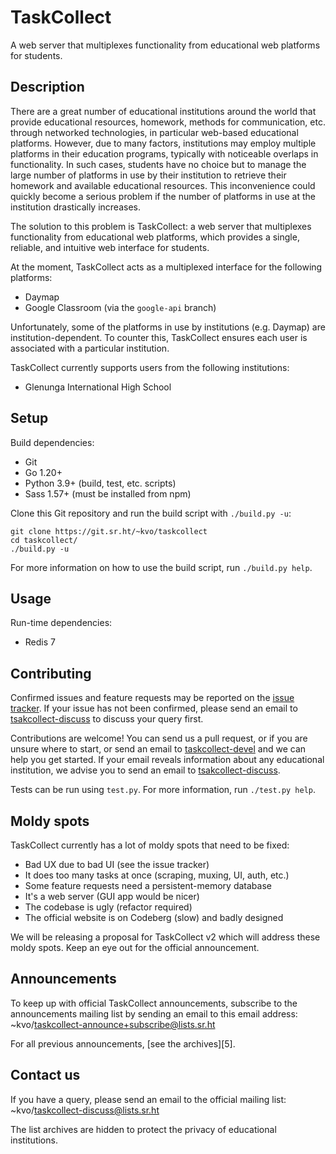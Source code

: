 # TaskCollect
A web server that multiplexes functionality from educational web platforms for students.

## Description

There are a great number of educational institutions around the world that provide educational resources, homework, methods for communication, etc. through networked technologies, in particular web-based educational platforms. However, due to many factors, institutions may employ multiple platforms in their education programs, typically with noticeable overlaps in functionality. In such cases, students have no choice but to manage the large number of platforms in use by their institution to retrieve their homework and available educational resources. This inconvenience could quickly become a serious problem if the number of platforms in use at the institution drastically increases.

The solution to this problem is TaskCollect: a web server that multiplexes functionality from educational web platforms, which provides a single, reliable, and intuitive web interface for students.

At the moment, TaskCollect acts as a multiplexed interface for the following platforms:
  * Daymap
  * Google Classroom (via the `google-api` branch)

Unfortunately, some of the platforms in use by institutions (e.g. Daymap) are institution-dependent. To counter this, TaskCollect ensures each user is associated with a particular institution.

TaskCollect currently supports users from the following institutions:
  * Glenunga International High School

## Setup

Build dependencies:
  * Git
  * Go 1.20+
  * Python 3.9+ (build, test, etc. scripts)
  * Sass 1.57+ (must be installed from npm)

Clone this Git repository and run the build script with `./build.py -u`:

```
git clone https://git.sr.ht/~kvo/taskcollect
cd taskcollect/
./build.py -u
```

For more information on how to use the build script, run `./build.py help`.

## Usage

Run-time dependencies:
  * Redis 7

## Contributing

Confirmed issues and feature requests may be reported on the [issue tracker][1]. If your issue has not been confirmed, please send an email to [tsakcollect-discuss][2] to discuss your query first.

Contributions are welcome! You can send us a pull request, or if you are unsure where to start, or send an email to [taskcollect-devel][3] and we can help you get started. If your email reveals information about any educational institution, we advise you to send an email to [tsakcollect-discuss][2].

Tests can be run using `test.py`. For more information, run `./test.py help`.

## Moldy spots

TaskCollect currently has a lot of moldy spots that need to be fixed:
  * Bad UX due to bad UI (see the issue tracker)
  * It does too many tasks at once (scraping, muxing, UI, auth, etc.)
  * Some feature requests need a persistent-memory database
  * It's a web server (GUI app would be nicer)
  * The codebase is ugly (refactor required)
  * The official website is on Codeberg (slow) and badly designed

We will be releasing a proposal for TaskCollect v2 which will address these moldy spots. Keep an eye out for the official announcement.

## Announcements

To keep up with official TaskCollect announcements, subscribe to the announcements mailing list by sending an email to this email address: ~kvo/taskcollect-announce+subscribe@lists.sr.ht

For all previous announcements, [see the archives][5].

## Contact us

If you have a query, please send an email to the official mailing list: ~kvo/taskcollect-discuss@lists.sr.ht

The list archives are hidden to protect the privacy of educational institutions.


[1]: https://todo.sr.ht/~kvo/taskcollect
[2]: ~kvo/taskcollect-discuss@lists.sr.ht
[3]: ~kvo/taskcollect-devel@lists.sr.ht
[4]: https://lists.sr.ht/~kvo/taskcollect-announce
